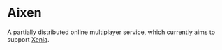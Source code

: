 Aixen
=====

A partially distributed online multiplayer service,
which currently aims to support [Xenia][1].


[1]: https://github.com/benvanik/xenia
